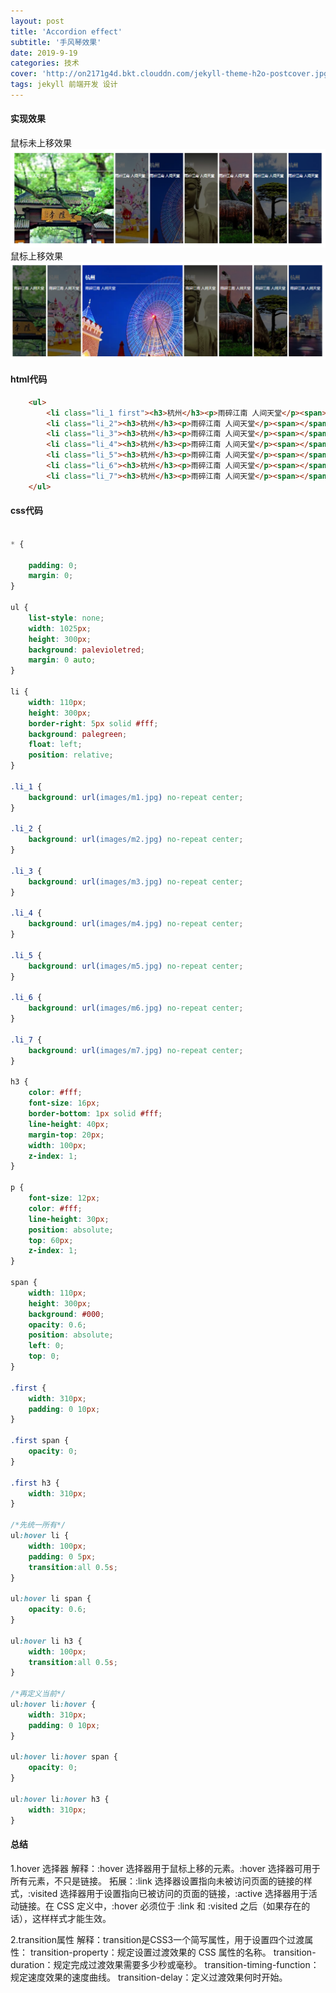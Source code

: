 ```yaml
---
layout: post
title: 'Accordion effect'
subtitle: '手风琴效果'
date: 2019-9-19
categories: 技术
cover: 'http://on2171g4d.bkt.clouddn.com/jekyll-theme-h2o-postcover.jpg'
tags: jekyll 前端开发 设计
---
```

#### 
#### 实现效果
鼠标未上移效果
![](../images/sfq.png)
鼠标上移效果
![](../images/sfqxiaoguo.png)


#### html代码

``` html
    <ul>
        <li class="li_1 first"><h3>杭州</h3><p>雨碎江南 人间天堂</p><span></span></li>
        <li class="li_2"><h3>杭州</h3><p>雨碎江南 人间天堂</p><span></span></li>
        <li class="li_3"><h3>杭州</h3><p>雨碎江南 人间天堂</p><span></span></li>
        <li class="li_4"><h3>杭州</h3><p>雨碎江南 人间天堂</p><span></span></li>
        <li class="li_5"><h3>杭州</h3><p>雨碎江南 人间天堂</p><span></span></li>
        <li class="li_6"><h3>杭州</h3><p>雨碎江南 人间天堂</p><span></span></li>
        <li class="li_7"><h3>杭州</h3><p>雨碎江南 人间天堂</p><span></span></li>
    </ul>
```

#### css代码

``` css

* {

    padding: 0;
    margin: 0;
}

ul {
    list-style: none;
    width: 1025px;
    height: 300px;
    background: palevioletred;
    margin: 0 auto;
}

li {
    width: 110px;
    height: 300px;
    border-right: 5px solid #fff;
    background: palegreen;
    float: left;
    position: relative;
}

.li_1 {
    background: url(images/m1.jpg) no-repeat center;
}

.li_2 {
    background: url(images/m2.jpg) no-repeat center;
}

.li_3 {
    background: url(images/m3.jpg) no-repeat center;
}

.li_4 {
    background: url(images/m4.jpg) no-repeat center;
}

.li_5 {
    background: url(images/m5.jpg) no-repeat center;
}

.li_6 {
    background: url(images/m6.jpg) no-repeat center;
}

.li_7 {
    background: url(images/m7.jpg) no-repeat center;
}

h3 {
    color: #fff;
    font-size: 16px;
    border-bottom: 1px solid #fff;
    line-height: 40px;
    margin-top: 20px;
    width: 100px;
    z-index: 1;
}

p {
    font-size: 12px;
    color: #fff;
    line-height: 30px;
    position: absolute;
    top: 60px;
    z-index: 1;
}

span {
    width: 110px;
    height: 300px;
    background: #000;
    opacity: 0.6;
    position: absolute;
    left: 0;
    top: 0;
}

.first {
    width: 310px;
    padding: 0 10px;
}

.first span {
    opacity: 0;
}

.first h3 {
    width: 310px;
}

/*先统一所有*/
ul:hover li {
    width: 100px;
    padding: 0 5px;
    transition:all 0.5s;
}

ul:hover li span {
    opacity: 0.6;
}

ul:hover li h3 {
    width: 100px;
    transition:all 0.5s;
}

/*再定义当前*/
ul:hover li:hover {
    width: 310px;
    padding: 0 10px;
}

ul:hover li:hover span {
    opacity: 0;
}

ul:hover li:hover h3 {
    width: 310px;
}
```

#### 总结
1.hover 选择器
    解释：:hover 选择器用于鼠标上移的元素。:hover 选择器可用于所有元素，不只是链接。
    拓展：:link 选择器设置指向未被访问页面的链接的样式，:visited 选择器用于设置指向已被访问的页面的链接，:active 选择器用于活动链接。在 CSS 定义中，:hover 必须位于 :link 和 :visited 之后（如果存在的话），这样样式才能生效。

2.transition属性
    解释：transition是CSS3一个简写属性，用于设置四个过渡属性：
    transition-property：规定设置过渡效果的 CSS 属性的名称。
    transition-duration：规定完成过渡效果需要多少秒或毫秒。
    transition-timing-function：规定速度效果的速度曲线。
    transition-delay：定义过渡效果何时开始。
